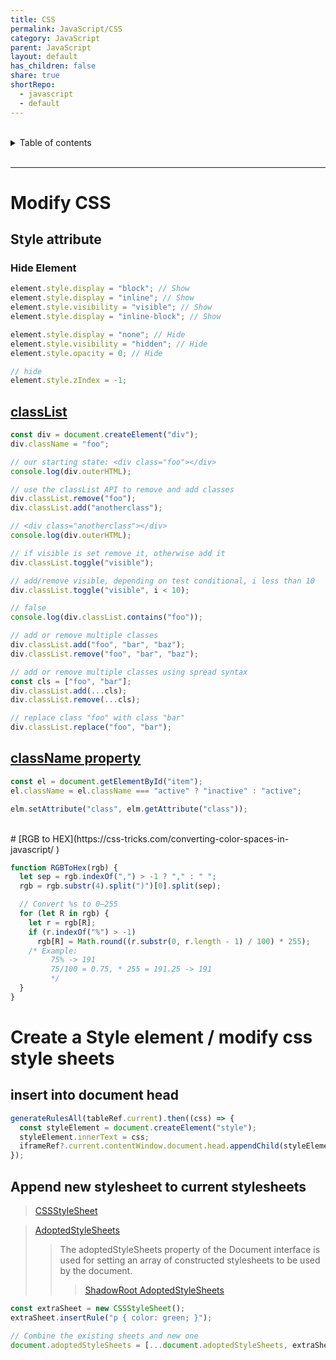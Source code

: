```yaml
---
title: CSS
permalink: JavaScript/CSS
category: JavaScript
parent: JavaScript
layout: default
has_children: false
share: true
shortRepo:
  - javascript
  - default
---
```


<br/>

<details markdown="block">                      
<summary>                      
Table of contents                      
</summary>                      
{: .text-delta }                      
1. TOC                      
{:toc}                      
</details>

<br/>

---

# Modify CSS

## Style attribute

### Hide Element

```javascript
element.style.display = "block"; // Show
element.style.display = "inline"; // Show
element.style.visibility = "visible"; // Show
element.style.display = "inline-block"; // Show

element.style.display = "none"; // Hide
element.style.visibility = "hidden"; // Hide
element.style.opacity = 0; // Hide

// hide
element.style.zIndex = -1;
```

## [classList](https://developer.mozilla.org/en-US/docs/Web/API/Element/classList)

```javascript
const div = document.createElement("div");
div.className = "foo";

// our starting state: <div class="foo"></div>
console.log(div.outerHTML);

// use the classList API to remove and add classes
div.classList.remove("foo");
div.classList.add("anotherclass");

// <div class="anotherclass"></div>
console.log(div.outerHTML);

// if visible is set remove it, otherwise add it
div.classList.toggle("visible");

// add/remove visible, depending on test conditional, i less than 10
div.classList.toggle("visible", i < 10);

// false
console.log(div.classList.contains("foo"));

// add or remove multiple classes
div.classList.add("foo", "bar", "baz");
div.classList.remove("foo", "bar", "baz");

// add or remove multiple classes using spread syntax
const cls = ["foo", "bar"];
div.classList.add(...cls);
div.classList.remove(...cls);

// replace class "foo" with class "bar"
div.classList.replace("foo", "bar");
```

## [className property](https://developer.mozilla.org/en-US/docs/Web/API/Element/className)

```javascript
const el = document.getElementById("item");
el.className = el.className === "active" ? "inactive" : "active";

elm.setAttribute("class", elm.getAttribute("class"));
```

<br/>      
# [RGB to HEX](https://css-tricks.com/converting-color-spaces-in-javascript/  )

```javascript
function RGBToHex(rgb) {
  let sep = rgb.indexOf(",") > -1 ? "," : " ";
  rgb = rgb.substr(4).split(")")[0].split(sep);

  // Convert %s to 0–255
  for (let R in rgb) {
    let r = rgb[R];
    if (r.indexOf("%") > -1)
      rgb[R] = Math.round((r.substr(0, r.length - 1) / 100) * 255);
    /* Example:      
         75% -> 191      
         75/100 = 0.75, * 255 = 191.25 -> 191      
         */
  }
}
```

# Create a Style element / modify css style sheets

## insert into document head

```javascript
generateRulesAll(tableRef.current).then((css) => {
  const styleElement = document.createElement("style");
  styleElement.innerText = css;
  iframeRef?.current.contentWindow.document.head.appendChild(styleElement);
});
```

## Append new stylesheet to current stylesheets

> [CSSStyleSheet](https://developer.mozilla.org/en-US/docs/Web/API/CSSStyleSheet)

> [AdoptedStyleSheets ](https://developer.mozilla.org/en-US/docs/Web/API/Document/adoptedStyleSheets)
>
> > The adoptedStyleSheets property of the Document interface is used for setting an array of constructed stylesheets to be used by the document.
> >
> > > [ShadowRoot AdoptedStyleSheets](https://developer.mozilla.org/en-US/docs/Web/API/ShadowRoot/adoptedStyleSheets)

```javascript
const extraSheet = new CSSStyleSheet();
extraSheet.insertRule("p { color: green; }");

// Combine the existing sheets and new one
document.adoptedStyleSheets = [...document.adoptedStyleSheets, extraSheet];
```
